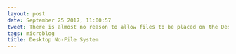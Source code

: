 ```yaml
---
layout: post
date: September 25 2017, 11:00:57
tweet: There is almost no reason to allow files to be placed on the Desktop.
tags: microblog
title: Desktop No-File System
---
```




